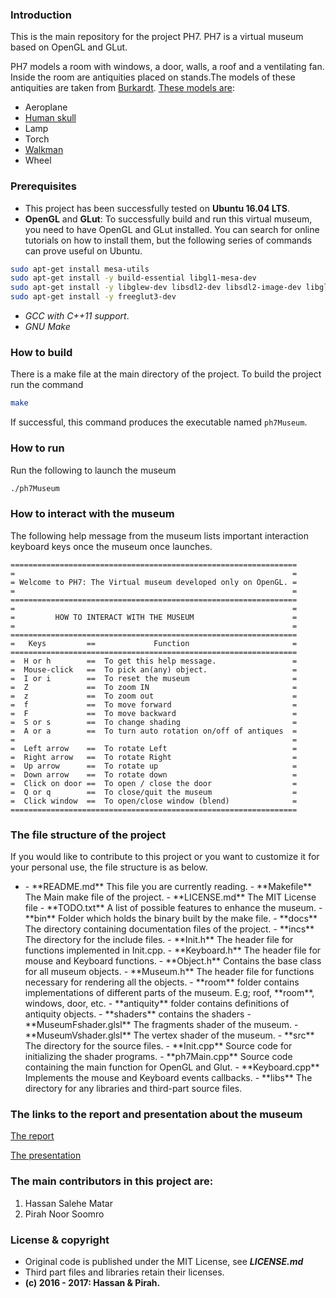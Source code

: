 ### Introduction
This is the main repository for the project PH7. PH7 is a virtual museum based on OpenGL and GLut.

PH7 models a room with windows, a door, walls, a roof and a ventilating
fan. Inside the room are antiquities placed on stands.The models of these antiquities are taken from [Burkardt](http://people.sc.fsu.edu/~jburkardt/). [These models are](http://people.sc.fsu.edu/~jburkardt/data/ply/ply.html):
 * Aeroplane
 * [Human skull](http://people.sc.fsu.edu/~jburkardt/data/ply/skull.png)
 * Lamp
 * Torch
 * [Walkman](http://people.sc.fsu.edu/~jburkardt/data/ply/walkman.png)
 * Wheel

### Prerequisites
* This project has been successfully tested on **Ubuntu 16.04 LTS**.
* **OpenGL** and **GLut**: To successfully build and run this virtual museum, you need to have OpenGL and GLut installed. You can search for online tutorials on how to install them, but the following series of commands can prove useful on Ubuntu.
```bash
sudo apt-get install mesa-utils
sudo apt-get install -y build-essential libgl1-mesa-dev
sudo apt-get install -y libglew-dev libsdl2-dev libsdl2-image-dev libglm-dev libfreetype6-dev
sudo apt-get install -y freeglut3-dev
```
* *GCC with C++11 support*.
* *GNU Make*

### How to build
There is a make file at the main directory of the project. To build the project run the command
```bash
make
```
If successful, this command produces the executable named `ph7Museum`.

### How to run
Run the following to launch the museum
```bash
./ph7Museum
```

### How to interact with the museum
The following help message from the museum lists important interaction keyboard keys once the museum once launches.
```
================================================================
=                                                              =
= Welcome to PH7: The Virtual museum developed only on OpenGL. =
=                                                              =
================================================================
=                                                              =
=         HOW TO INTERACT WITH THE MUSEUM                      =
=                                                              =
================================================================
=   Keys         ==             Function                       =
================================================================
=  H or h        ==  To get this help message.                 =
=  Mouse-click   ==  To pick an(any) object.                   =
=  I or i        ==  To reset the museum                       =
=  Z             ==  To zoom IN                                =
=  z             ==  To zoom out                               =
=  f             ==  To move forward                           =
=  F             ==  To move backward                          =
=  S or s        ==  To change shading                         =
=  A or a        ==  To turn auto rotation on/off of antiques  =
=                                                              =
=  Left arrow    ==  To rotate Left                            =
=  Right arrow   ==  To rotate Right                           =
=  Up arrow      ==  To rotate up                              =
=  Down arrow    ==  To rotate down                            =
=  Click on door ==  To open / close the door                  =
=  Q or q        ==  To close/quit the museum                  =
=  Click window  ==  To open/close window (blend)              =
================================================================
```

### The file structure of the project
If you would like to contribute to this project or you want
to customize it for your personal use, the file structure
is as below.

* <home>
  - **README.md**        This file you are currently reading.
  - **Makefile**         The Main make file of the project.
  - **LICENSE.md**       The MIT License file
  - **TODO.txt**         A list of possible features to enhance the museum.
  - **bin**              Folder which holds the binary built by the make file.
  - **docs**              The directory containing documentation files of the project.
  - **incs**              The directory for the include files.
    - **Init.h**          The header file for functions implemented in Init.cpp.
    - **Keyboard.h**   The header file for mouse and Keyboard functions.
    - **Object.h**     Contains the base class for all museum objects.
    - **Museum.h**       The header file for functions necessary for rendering all the objects.
    - **room** folder contains implementations of different parts of the museum. E.g; roof, **room**, windows, door, etc.
    - **antiquity** folder contains definitions of antiquity objects.
  - **shaders** contains the shaders
    - **MuseumFshader.glsl** The fragments shader of the museum.
    - **MuseumVshader.glsl**   The vertex shader of the museum.
  - **src**      The directory for the source files.
    - **Init.cpp**     Source code for initializing the shader programs.
    - **ph7Main.cpp**  Source code containing the main function for OpenGL and Glut.
    - **Keyboard.cpp** Implements the mouse and Keyboard events callbacks.
  - **libs**              The directory for any libraries and third-part source files.

[comment]: <> (https://github.com/skuhl/opengl-examples/blob/master/models/FREE-MODELS.txt)

### The links to the report and presentation about the museum
[The report](https://docs.google.com/a/ku.edu.tr/document/d/1eI5gN3N_0qzh5n-oWLVaPQohBeBDHjUSEEcnhIJghOI/edit?usp=sharing)

[The presentation](https://docs.google.com/a/ku.edu.tr/presentation/d/1M2Fya3p4xgdAkpSQU12BUDb3gPw3q-36wW7f5V5hPQA/edit?usp=sharing)

### The main contributors in this project are:
   1. Hassan Salehe Matar
   2. Pirah Noor Soomro


### License & copyright
- Original code is published under the MIT License, see **_LICENSE.md_**
- Third part files and libraries retain their licenses.
- **(c) 2016 - 2017: Hassan & Pirah.**
